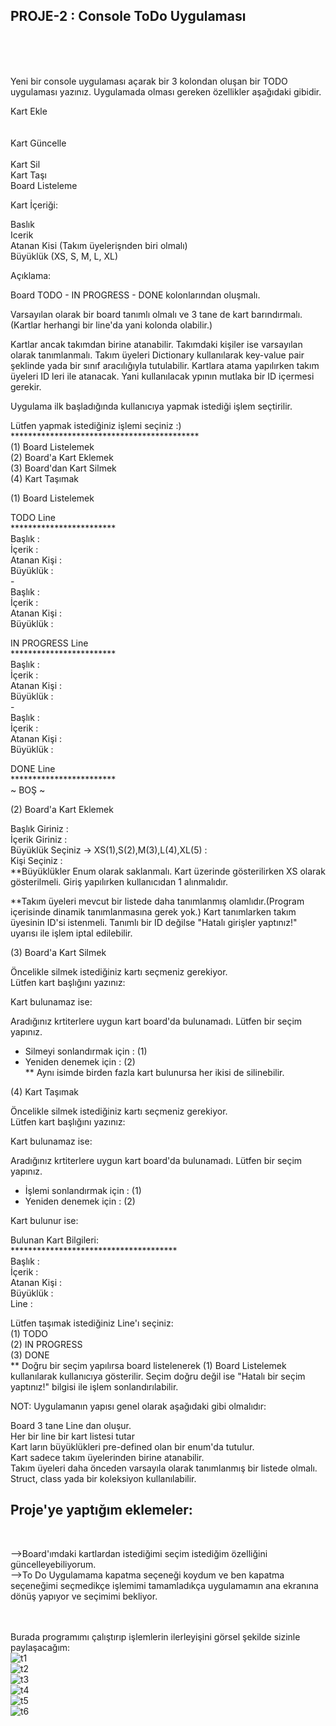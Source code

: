 
<h2>PROJE-2 : Console ToDo Uygulaması</h2>
  <br><br><br>


Yeni bir console uygulaması açarak bir 3 kolondan oluşan bir TODO uygulaması yazınız. Uygulamada olması gereken özellikler aşağıdaki gibidir.<br>



Kart Ekle<br><br><br>
Kart Güncelle<br><br>
Kart Sil<br>
Kart Taşı<br>
Board Listeleme<br>


Kart İçeriği:<br>



Baslık<br>
Icerik<br>
Atanan Kisi (Takım üyelerişnden biri olmalı)<br>
Büyüklük (XS, S, M, L, XL)<br>


Açıklama:<br>



Board TODO - IN PROGRESS - DONE kolonlarından oluşmalı.<br>


Varsayılan olarak bir board tanımlı olmalı ve 3 tane de kart barındırmalı.(Kartlar herhangi bir line'da yani kolonda olabilir.)<br>


Kartlar ancak takımdan birine atanabilir. Takımdaki kişiler ise varsayılan olarak tanımlanmalı. Takım üyeleri Dictionary kullanılarak key-value pair şeklinde yada bir sınıf aracılığıyla tutulabilir. Kartlara atama yapılırken takım üyeleri ID leri ile atanacak. Yani kullanılacak ypının mutlaka bir ID içermesi gerekir.<br>


Uygulama ilk başladığında kullanıcıya yapmak istediği işlem seçtirilir.<br>


  Lütfen yapmak istediğiniz işlemi seçiniz :) <br>
  *******************************************<br>
  (1) Board Listelemek<br>
  (2) Board'a Kart Eklemek<br>
  (3) Board'dan Kart Silmek<br>
  (4) Kart Taşımak
<br>

(1) Board Listelemek<br>


 TODO Line<br>
 ************************<br>
 Başlık      :<br>
 İçerik      :<br>
 Atanan Kişi :<br>
 Büyüklük    :<br>
 -<br>
 Başlık      :<br>
 İçerik      :<br>
 Atanan Kişi :<br>
 Büyüklük    :<br>
 
 
 IN PROGRESS Line<br>
 ************************<br>
 Başlık      :<br>
 İçerik      :<br>
 Atanan Kişi :<br>
 Büyüklük    :<br>
 -<br>
 Başlık      :<br>
 İçerik      :<br>
 Atanan Kişi :<br>
 Büyüklük    :<br>


 DONE Line<br>
 ************************<br>
 ~ BOŞ ~<br>


(2) Board'a Kart Eklemek<br>


 Başlık Giriniz                                  :<br> 
 İçerik Giriniz                                  :<br>
 Büyüklük Seçiniz -> XS(1),S(2),M(3),L(4),XL(5)  :<br>
 Kişi Seçiniz                                    :<br>
**Büyüklükler Enum olarak saklanmalı. Kart üzerinde gösterilirken XS olarak gösterilmeli. Giriş yapılırken kullanıcıdan 1 alınmalıdır.<br>



**Takım üyeleri mevcut bir listede daha tanımlanmış olamlıdır.(Program içerisinde dinamik tanımlanmasına gerek yok.) Kart tanımlarken takım üyesinin ID'si istenmeli. Tanımlı bir ID değilse "Hatalı girişler yaptınız!" uyarısı ile işlem iptal edilebilir.<br>



(3) Board'a Kart Silmek<br>


 Öncelikle silmek istediğiniz kartı seçmeniz gerekiyor.<br>
 Lütfen kart başlığını yazınız:  <br>


Kart bulunamaz ise:<br>



 Aradığınız krtiterlere uygun kart board'da bulunamadı. Lütfen bir seçim yapınız.<br>
 * Silmeyi sonlandırmak için : (1)<br>
 * Yeniden denemek için : (2)<br>
** Aynı isimde birden fazla kart bulunursa her ikisi de silinebilir.<br>



(4) Kart Taşımak<br>


 Öncelikle silmek istediğiniz kartı seçmeniz gerekiyor.<br>
 Lütfen kart başlığını yazınız:  <br>


Kart bulunamaz ise:<br>



 Aradığınız krtiterlere uygun kart board'da bulunamadı. Lütfen bir seçim yapınız.<br>
 * İşlemi sonlandırmak için : (1)<br>
 * Yeniden denemek için : (2)<br>


Kart bulunur ise:<br>



 Bulunan Kart Bilgileri:<br>
 **************************************<br>
 Başlık      :<br>
 İçerik      :<br>
 Atanan Kişi :<br>
 Büyüklük    :<br>
 Line        :<br>

 Lütfen taşımak istediğiniz Line'ı seçiniz: <br>
 (1) TODO<br>
 (2) IN PROGRESS<br>
 (3) DONE<br>
** Doğru bir seçim yapılırsa board listelenerek (1) Board Listelemek kullanılarak kullanıcıya gösterilir. Seçim doğru değil ise "Hatalı bir seçim yaptınız!" bilgisi ile işlem sonlandırılabilir.<br>


NOT: Uygulamanın yapısı genel olarak aşağıdaki gibi olmalıdır:<br>


Board 3 tane Line dan oluşur.<br>
Her bir line bir kart listesi tutar<br>
Kart ların büyüklükleri pre-defined olan bir enum'da tutulur.<br>
Kart sadece takım üyelerinden birine atanabilir.<br>
Takım üyeleri daha önceden varsayıla olarak tanımlanmış bir listede olmalı. Struct, class yada bir koleksiyon kullanılabilir.<br>


<h2>Proje'ye yaptığım eklemeler:</h2><br>

-->Board'ımdaki kartlardan istediğimi seçim istediğim özelliğini güncelleyebiliyorum.<br>
-->To Do Uygulamama kapatma seçeneği koydum ve ben kapatma seçeneğimi seçmedikçe işlemimi tamamladıkça uygulamamın ana ekranına dönüş yapıyor ve seçimimi bekliyor.<br><br><br>

Burada programımı çalıştırıp işlemlerin ilerleyişini görsel şekilde sizinle paylaşacağım:<br>
![t1](https://user-images.githubusercontent.com/89224500/154561704-c8b892fb-eb6f-4cdf-bb2b-a16fd6247f74.png)
<br>
![t2](https://user-images.githubusercontent.com/89224500/154561715-656c8a61-b340-4da1-83bf-6c91b4868d88.png)
<br>
![t3](https://user-images.githubusercontent.com/89224500/154561725-da7f6374-b6ed-4014-939f-567eeda40fcf.png)
<br>
![t4](https://user-images.githubusercontent.com/89224500/154561750-77fab7f1-cbd0-4f87-8008-a0ba59767fed.png)
<br>
![t5](https://user-images.githubusercontent.com/89224500/154561765-89fd3782-fa4b-4ac7-845b-b8ccedf9d229.png)
<br>
![t6](https://user-images.githubusercontent.com/89224500/154561796-64da5c33-be1e-4574-8d50-e95b22cb29ee.png)
<br>


